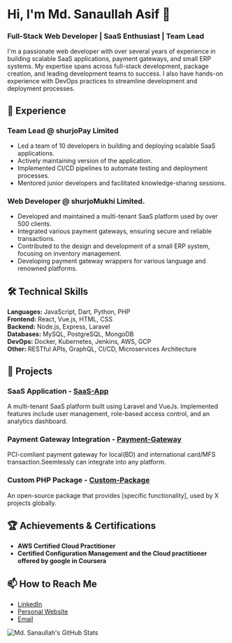# Hi, I'm Md. Sanaullah Asif 👋
### Full-Stack Web Developer | SaaS Enthusiast | Team Lead

I'm a passionate web developer with over several years of experience in building scalable SaaS applications, payment gateways, and small ERP systems. My expertise spans across full-stack development, package creation, and leading development teams to success. I also have hands-on experience with DevOps practices to streamline development and deployment processes.

## 🚀 Experience
### Team Lead @ shurjoPay Limited
- Led a team of 10 developers in building and deploying scalable SaaS applications.
- Actively maintaining version of the application.
- Implemented CI/CD pipelines to automate testing and deployment processes.
- Mentored junior developers and facilitated knowledge-sharing sessions.

### Web Developer @ shurjoMukhi Limited.
- Developed and maintained a multi-tenant SaaS platform used by over 500 clients.
- Integrated various payment gateways, ensuring secure and reliable transactions.
- Contributed to the design and development of a small ERP system, focusing on inventory management.
- Developing payment gateway wrappers for various language and renowned platforms.

## 🛠️ Technical Skills

**Languages:** JavaScript, Dart, Python, PHP  
**Frontend:** React, Vue.js, HTML, CSS  
**Backend:** Node.js, Express, Laravel  
**Databases:** MySQL, PostgreSQL, MongoDB  
**DevOps:** Docker, Kubernetes, Jenkins, AWS, GCP  
**Other:** RESTful APIs, GraphQL, CI/CD, Microservices Architecture  

## 💼 Projects

### SaaS Application - [SaaS-App](https://github.com/shurjomukhi/shurjopay-operations)
A multi-tenant SaaS platform built using Laravel and VueJs. Implemented features include user management, role-based access control, and an analytics dashboard.

### Payment Gateway Integration - [Payment-Gateway](https://github.com/shurjomukhi/shurjopay-engine)
PCI-comliant payment gateway for local(BD) and international card/MFS transaction.Seemlessly can integrate into any platform.

### Custom PHP Package - [Custom-Package](https://github.com/shurjopay-plugins/sp-plugin-php)
An open-source package that provides [specific functionality], used by X projects globally.

## 🏆 Achievements & Certifications

- **AWS Certified Cloud Practitioner**
- **Certified Configuration Management and the Cloud practitioner offered by google in Coursera**


## 📫 How to Reach Me

- [LinkedIn](https://www.linkedin.com/in/sanaullah-asif-b1359818a/)  
- [Personal Website](#)  
- [Email](mailto:mail2asifsana@gmail.com)

![ Md. Sanaullah's GitHub Stats](https://github-readme-stats.vercel.app/api?username=smukhiasif&show_icons=true&theme=dracula)

